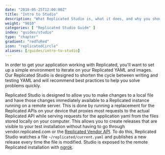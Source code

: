 ```yaml
---
date: "2018-05-25T12:00:00Z"
title: "Intro to Studio"
description: "What Replicated Studio is, what it does, and why you should use it"
weight: "9010"
categories: [ "Replicated Studio Guide" ]
index: "guides/studio"
type: "chapter"
gradient: "redToRed"
icon: "replicatedCircle"
aliases: [/guides/intro-to-studio]
---
```


In order to get your application working with Replicated, you'll want to set up a simple environment to iterate on your Replicated YAML and images. Our Replicated Studio is designed to shorten the cycle between writing and testing YAML and will recommend best practices to help you solve problems quickly.

Replicated Studio is designed to allow you to make changes to a local file and have those changes immediately available to a Replicated instance running on a remote server. This is done by running a replacement for the Replicated APIs on your device that proxies most requests to the actual Replicated API while serving requests for the application yaml from the files stored locally on your computer. This allows you to create releases that are visible to your test installation without having to go through vendor.replicated.com or the [Replicated Vendor API](https://help.replicated.com/api/vendor-api/). To do this, Replicated Studio watches a file `~/replicated/current.yaml` and publishes a new release every time the file is modified. Studio is exposed to the remote Replicated installation with [ngrok](https://ngrok.com/).
